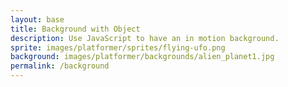 ```yaml
---
layout: base
title: Background with Object
description: Use JavaScript to have an in motion background.
sprite: images/platformer/sprites/flying-ufo.png
background: images/platformer/backgrounds/alien_planet1.jpg
permalink: /background
---
```


<canvas id="world"></canvas>

<script>
  const canvas = document.getElementById("world"); // Get the canvas element
  const ctx = canvas.getContext('2d'); // Get the drawing context
  const backgroundImg = new Image(); // Create background image object
  const spriteImg = new Image(); // Create sprite image object
  backgroundImg.src = '{{page.background}}'; // Set background image source from front matter
  spriteImg.src = '{{page.sprite}}'; // Set sprite image source from front matter

  let imagesLoaded = 0; // Track loaded images
  backgroundImg.onload = function() {
    imagesLoaded++;
    startGameWorld(); // Try to start game when background loads
  };
  spriteImg.onload = function() {
    imagesLoaded++;
    startGameWorld(); // Try to start game when sprite loads
  };

  function startGameWorld() {
    if (imagesLoaded < 2) return; // Wait until both images are loaded

    // Base class for all game objects
    class GameObject {
      constructor(image, width, height, x = 0, y = 0, speedRatio = 0) {
        this.image = image; // Image to draw
        this.width = width; // Object width
        this.height = height; // Object height
        this.x = x; // X position
        this.y = y; // Y position
        this.speedRatio = speedRatio; // Speed ratio for movement
        this.speed = GameWorld.gameSpeed * this.speedRatio; // Actual speed
      }
      update() {} // Default update does nothing
      draw(ctx) {
        ctx.drawImage(this.image, this.x, this.y, this.width, this.height); // Draw image
      }
    }

    // Background class, scrolls horizontally
    class Background extends GameObject { // #background is game object
      constructor(image, gameWorld) {
        super(image, gameWorld.width, gameWorld.height, 0, 0, 0.1); // Fill canvas, set speed
      }
      update() {
        this.x = (this.x - this.speed) % this.width; // Move left, wrap around
      }
      draw(ctx) {
        ctx.drawImage(this.image, this.x, this.y, this.width, this.height); // Draw main background
        ctx.drawImage(this.image, this.x + this.width, this.y, this.width, this.height); // Draw wrapped background
      }
    }

    // Player class, animates up and down
    class Player extends GameObject { // #player is game object
      constructor(image, gameWorld) {
        const width = image.naturalWidth / 2; // Scale sprite width
        const height = image.naturalHeight / 2; // Scale sprite height
        const x = (gameWorld.width - width) / 2; // Center horizontally
        const y = (gameWorld.height - height) / 2; // Center vertically
        super(image, width, height, x, y); // Call base constructor
        this.baseY = y; // Store base Y position
        this.frame = 0; // Animation frame counter
      }
      update() {
        this.y = this.baseY + Math.sin(this.frame * 0.05) * 20; // Animate up/down
        this.frame++; // Advance frame
      }
    }

    // Main game world class
    class GameWorld {
      static gameSpeed = 5; // Base speed for all objects
      constructor(backgroundImg, spriteImg) {
        this.canvas = document.getElementById("world"); // Get canvas
        this.ctx = this.canvas.getContext('2d'); // Get context
        this.width = window.innerWidth; // Set width to window
        this.height = window.innerHeight; // Set height to window
        this.canvas.width = this.width; // Set canvas width
        this.canvas.height = this.height; // Set canvas height
        this.canvas.style.width = `${this.width}px`; // Style width
        this.canvas.style.height = `${this.height}px`; // Style height
        this.canvas.style.position = 'absolute'; // Position canvas
        this.canvas.style.left = `0px`;
        this.canvas.style.top = `${(window.innerHeight - this.height) / 2}px`;

        this.gameObjects = [
         new Background(backgroundImg, this), // Add background object
         new Player(spriteImg, this) // Add player object
        ];
      }
      gameLoop() {
        this.ctx.clearRect(0, 0, this.width, this.height); // Clear canvas
        for (const obj of this.gameObjects) {
          obj.update(); // Update object state
          obj.draw(this.ctx); // Draw object
        }
        requestAnimationFrame(this.gameLoop.bind(this)); // Loop again
      }
      start() {
        this.gameLoop(); // Start the game loop
      }
    }

    const world = new GameWorld(backgroundImg, spriteImg); // Create game world
    world.start(); // Start animation
  }
</script>
